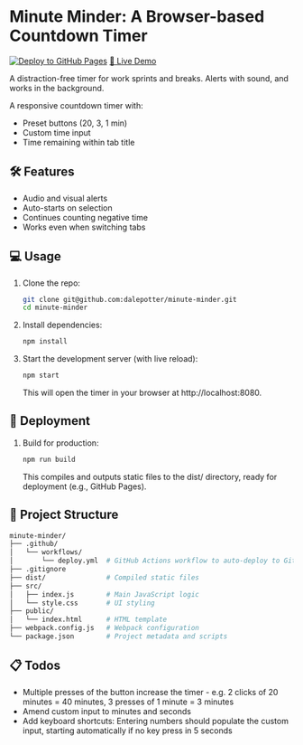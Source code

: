 # Minute Minder: A Browser-based Countdown Timer

[![Deploy to GitHub Pages](https://github.com/dalepotter/minute-minder/actions/workflows/deploy.yml/badge.svg)](https://github.com/dalepotter/minute-minder/actions/workflows/deploy.yml)
[🚀 Live Demo](https://dalepotter.github.io/minute-minder/)

A distraction-free timer for work sprints and breaks. Alerts with sound, and works in the background.

A responsive countdown timer with:
- Preset buttons (20, 3, 1 min)
- Custom time input
- Time remaining within tab title

## 🛠  Features

- Audio and visual alerts
- Auto-starts on selection
- Continues counting negative time
- Works even when switching tabs

## 💻 Usage

1. Clone the repo:
   ```bash
   git clone git@github.com:dalepotter/minute-minder.git
   cd minute-minder
   ```
2. Install dependencies:
   ```bash
   npm install
   ```
3. Start the development server (with live reload):
   ```bash
   npm start
   ```
   This will open the timer in your browser at http://localhost:8080.

## 🚀 Deployment

1. Build for production:
   ```bash
   npm run build
   ```
   This compiles and outputs static files to the dist/ directory, ready for deployment (e.g., GitHub Pages).

## 📁 Project Structure

```bash
minute-minder/
├── .github/
│   └── workflows/
│       └── deploy.yml  # GitHub Actions workflow to auto-deploy to GitHub Pages
├── .gitignore
├── dist/               # Compiled static files
├── src/
│   ├── index.js        # Main JavaScript logic
│   └── style.css       # UI styling
├── public/
│   └── index.html      # HTML template
├── webpack.config.js   # Webpack configuration
└── package.json        # Project metadata and scripts
```


## 📋 Todos
- Multiple presses of the button increase the timer - e.g. 2 clicks of 20 minutes = 40 minutes, 3 presses of 1 minute = 3 minutes
- Amend custom input to minutes and seconds
- Add keyboard shortcuts: Entering numbers should populate the custom input, starting automatically if no key press in 5 seconds
